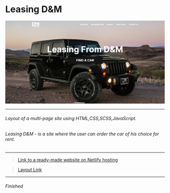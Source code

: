 <h1>Leasing D&M</h1>

![Foto](/img/readmeMD.png)

---

<h6>Layout of a multi-page site using HTML,CSS,SCSS,JavaScript.</h6>
<h6>Leasing D&M - is a site where the user can order the car of his choice for rent.</h6>

---

>[Link to a ready-made website on Netlify hosting](https://leasingdm.netlify.app)

>[Layout Link](https://www.figma.com/file/qLg8jUOgSwaoHWFBdLwhLf/lease-cars?type=design&node-id=0-1&mode=design&t=ceqKISkkgBtKodgV-0)
---
<h6>Finished</h6>


